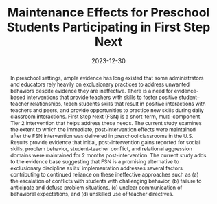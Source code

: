 ---
title: "Maintenance Effects for Preschool Students Participating in First Step Next"
authors:
- JW Small
- AJ Frey
- B Zhang
- HM Walker
- EG Feil
date: "2023-12-30"
doi: "https://doi.org/10.1177/10983007231215530"

publication_types: ["journal-article"]

publication: "*Journal of Positive Behavior Interventions, 26*(2), 79-88*"
abstract: In preschool settings, ample evidence has long existed that some administrators and educators rely heavily on exclusionary practices to address unwanted behaviors despite evidence they are ineffective. There is a need for evidence-based interventions that provide teachers with skills to foster positive student–teacher relationships, teach students skills that result in positive interactions with teachers and peers, and provide opportunities to practice new skills during daily classroom interactions. First Step Next (FSN) is a short-term, multi-component Tier 2 intervention that helps address these needs. The current study examines the extent to which the immediate, post-intervention effects were maintained after the FSN intervention was delivered in preschool classrooms in the U.S. Results provide evidence that initial, post-intervention gains reported for social skills, problem behavior, student–teacher conflict, and relational aggression domains were maintained for 2 months post-intervention. The current study adds to the evidence base suggesting that FSN is a promising alternative to exclusionary discipline as its’ implementation addresses several factors contributing to continued reliance on these ineffective approaches such as (a) the escalation of conflicts with students with challenging behavior, (b) failure to anticipate and defuse problem situations, (c) unclear communication of behavioral expectations, and (d) unskilled use of teacher directives.

---